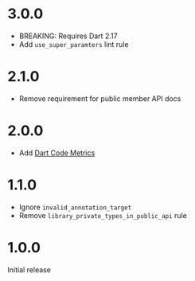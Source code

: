 # 3.0.0

- BREAKING: Requires Dart 2.17
- Add `use_super_paramters` lint rule

# 2.1.0

- Remove requirement for public member API docs

# 2.0.0

- Add [Dart Code Metrics](https://dartcodemetrics.dev)

# 1.1.0

- Ignore `invalid_annotation_target`
- Remove `library_private_types_in_public_api` rule

# 1.0.0

Initial release
